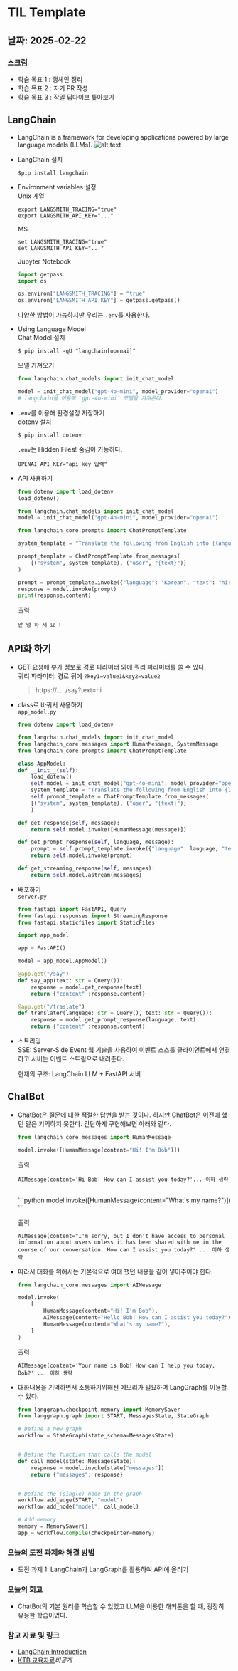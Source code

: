 # TIL Template

## 날짜: 2025-02-22

### 스크럼
- 학습 목표 1 : 랭체인 정리
- 학습 목표 2 : 자기 PR 작성
- 학습 목표 3 : 작일 딥다이브 톺아보기

## LangChain
- LangChain is a framework for developing applications powered by large language models (LLMs).
    ![alt text](/Feb/image/langchain.png)

- LangChain 설치
    ```shell
    $pip install langchain
    ```

- Environment variables 설정</br>
    Unix 계열
    ```shell
    export LANGSMITH_TRACING="true"
    export LANGSMITH_API_KEY="..."
    ```

    MS
    ```shell
    set LANGSMITH_TRACING="true"
    set LANGSMITH_API_KEY="..."
    ```

    Jupyter Notebook
    ```python
    import getpass
    import os

    os.environ["LANGSMITH_TRACING"] = "true"
    os.environ["LANGSMITH_API_KEY"] = getpass.getpass()
    ```

    다양한 방법이 가능하지만 우리는 `.env`를 사용한다.

- Using Language Model</br>
    Chat Model 설치
    ```shell
    $ pip install -qU "langchain[openai]"
    ```

    모델 가져오기
    ```python
    from langchain.chat_models import init_chat_model

    model = init_chat_model("gpt-4o-mini", model_provider="openai")
    # langchain을 이용해 'gpt-4o-mini' 모델을 가져온다.
    ```

- `.env`를 이용해 환경설정 저장하기</br>
    dotenv 설치
    ```shell
    $ pip install dotenv
    ```
    `.env`는 Hidden File로 숨김이 가능하다.
    ```shell
    OPENAI_API_KEY="api key 입력"
    ```

- API 사용하기
    ```python
    from dotenv import load_dotenv
    load_dotenv()

    from langchain.chat_models import init_chat_model
    model = init_chat_model("gpt-4o-mini", model_provider="openai")

    from langchain_core.prompts import ChatPromptTemplate

    system_template = "Translate the following from English into {language}"

    prompt_template = ChatPromptTemplate.from_messages(
        [("system", system_template), ("user", "{text}")]
    )

    prompt = prompt_template.invoke({"language": "Korean", "text": "hi!"})
    response = model.invoke(prompt)
    print(response.content)
    ```
    출력
    ```
    안 녕 하 세 요 !
    ```

## API화 하기
- GET 요청에 부가 정보로 경로 파라미터 외에 쿼리 파라미터를 쓸 수 있다.</br>
    쿼리 파라미터: 경로 뒤에 `?key1=value1&key2=value2`</br>
    >  https://…../say?text=hi</br>

- class로 바꿔서 사용하기</br>
    `app_model.py`
    ```python
    from dotenv import load_dotenv

    from langchain.chat_models import init_chat_model
    from langchain_core.messages import HumanMessage, SystemMessage
    from langchain_core.prompts import ChatPromptTemplate

    class AppModel:
    def __init__(self):
        load_dotenv() 
        self.model = init_chat_model("gpt-4o-mini", model_provider="openai")
        system_template = "Translate the following from English into {language}"
        self.prompt_template = ChatPromptTemplate.from_messages(
        [("system", system_template), ("user", "{text}")]
        )

    def get_response(self, message):
        return self.model.invoke([HumanMessage(message)])

    def get_prompt_response(self, language, message):
        prompt = self.prompt_template.invoke({"language": language, "text": message})
        return self.model.invoke(prompt)

    def get_streaming_response(self, messages):
        return self.model.astream(messages)
    ```

- 배포하기</br>
    `server.py`
    ```python
    from fastapi import FastAPI, Query
    from fastapi.responses import StreamingResponse
    from fastapi.staticfiles import StaticFiles

    import app_model

    app = FastAPI()

    model = app_model.AppModel()

    @app.get("/say")
    def say_app(text: str = Query()):
        response = model.get_response(text)
        return {"content" :response.content}

    @app.get("/traslate")
    def translater(language: str = Query(), text: str = Query()):
        response = model.get_prompt_response(language, text)
        return {"content" :response.content}
    ```

- 스트리밍</br>
    SSE: Server-Side Event 웹 기술을 사용하여 이벤트 소스를 클라이언트에서 연결하고 서버는 이벤트 스트림으로 내려준다.

    현재의 구조: LangChain LLM + FastAPI 서버

## ChatBot
- ChatBot은 질문에 대한 적절한 답변을 받는 것이다. 하지만 ChatBot은 이전에 했던 말은 기억하지 못한다. 간단하게 구현해보면 아래와 같다.</br>

    ```python
    from langchain_core.messages import HumanMessage

    model.invoke([HumanMessage(content="Hi! I'm Bob")])
    ```

    출력
    ```
    AIMessage(content='Hi Bob! How can I assist you today?'... 이하 생략
    ```
    </br>
    ```python
    model.invoke([HumanMessage(content="What's my name?")])
    ```

    출력
    ```
    AIMessage(content="I'm sorry, but I don't have access to personal information about users unless it has been shared with me in the course of our conversation. How can I assist you today?" ... 이하 생략
    ```

- 따라서 대화를 위해서는 기본적으로 여태 했던 내용을 같이 넣어주어야 한다.
    ```python
    from langchain_core.messages import AIMessage

    model.invoke(
        [
            HumanMessage(content="Hi! I'm Bob"),
            AIMessage(content="Hello Bob! How can I assist you today?"),
            HumanMessage(content="What's my name?"),
        ]
    )
    ```

    출력

    ```
    AIMessage(content='Your name is Bob! How can I help you today, Bob?' ... 이하 생략
    ```

- 대화내용을 기억하면서 소통하기위해선 메모리가 필요하며 LangGraph를 이용할 수 있다.
    ```python
    from langgraph.checkpoint.memory import MemorySaver
    from langgraph.graph import START, MessagesState, StateGraph

    # Define a new graph
    workflow = StateGraph(state_schema=MessagesState)


    # Define the function that calls the model
    def call_model(state: MessagesState):
        response = model.invoke(state["messages"])
        return {"messages": response}


    # Define the (single) node in the graph
    workflow.add_edge(START, "model")
    workflow.add_node("model", call_model)

    # Add memory
    memory = MemorySaver()
    app = workflow.compile(checkpointer=memory)
    ```

### 오늘의 도전 과제와 해결 방법
- 도전 과제 1: LangChain과 LangGraph를 활용하여 API에 올리기

### 오늘의 회고
- ChatBot의 기본 원리를 학습할 수 있었고 LLM을 이용한 해커톤을 할 때, 굉장히 유용한 학습이었다.

### 참고 자료 및 링크
- [LangChain Introduction](https://python.langchain.com/docs/introduction/)
- [KTB 교육자료]()*비공개*